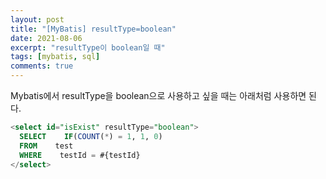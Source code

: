 ```yaml
---
layout: post
title: "[MyBatis] resultType=boolean"
date: 2021-08-06
excerpt: "resultType이 boolean일 때"
tags: [mybatis, sql]
comments: true
---
```

Mybatis에서 resultType을 boolean으로 사용하고 싶을 때는 아래처럼 사용하면 된다. 

```sql
<select id="isExist" resultType="boolean">
  SELECT    IF(COUNT(*) = 1, 1, 0)
  FROM    test
  WHERE    testId = #{testId}
</select>
```